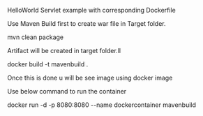 HelloWorld Servlet example with corresponding Dockerfile

Use Maven Build first to create war file in Target folder.

mvn clean package

Artifact will be created in target folder.ll

docker build -t mavenbuild .

Once this is done u will be see image using docker image

Use below command to run the container

docker run -d -p 8080:8080 --name dockercontainer mavenbuild
